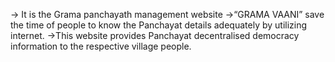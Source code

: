 -> It is the Grama panchayath management website
->“GRAMA VAANI” save the time of people to know the Panchayat
details adequately by utilizing internet. 
->This website provides Panchayat decentralised democracy
information to the respective village people.

